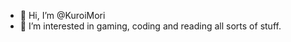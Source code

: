 - 👋 Hi, I’m @KuroiMori
- 👀 I’m interested in gaming, coding and reading all sorts of stuff.
<!---
KuroiMori/KuroiMori is a ✨ special ✨ repository because its `README.md` (this file) appears on your GitHub profile.
You can click the Preview link to take a look at your changes.
--->
